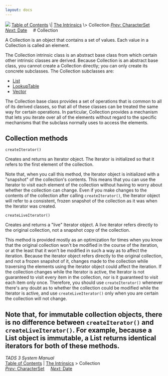 ```yaml
---
layout: docs
---
```



<img src="topbar.jpg" data-border="0" />
<a href="toc.html" class="nav">Table of Contents</a> \|
<a href="builtins.html" class="nav">The Intrinsics</a> \> Collection  
<span class="navnp"><a href="charset.html" class="nav"><em>Prev:</em> CharacterSet</a>
    <a href="date.html" class="nav"><em>Next:</em> Date</a>     </span>
# Collection

A Collection is an object that contains a set of values. Each value in a
Collection is called an element.

The Collection intrinsic class is an abstract base class from which
certain other intrinsic classes are derived. Because Collection is an
abstract base class, you cannot create a Collection directly; you can
only create its concrete subclasses. The Collection subclasses are:

- [List](list.html)
- [LookupTable](lookup.html)
- [Vector](vector.html)

The Collection base class provides a set of operations that is common to
all of its derived classes, so that all of these classes can be treated
the same way for certain operations. In particular, Collection provides
a mechanism that lets you iterate over all of the elements without
regard to the specific mechanisms that the subclass normally uses to
access the elements.

## Collection methods

`createIterator()`



Creates and returns an Iterator object. The Iterator is initialized so
that it refers to the first element of the collection.

Note that, when you call this method, the Iterator object is initialized
with a "snapshot" of the collection's contents. This means that you can
use the Iterator to visit each element of the collection without having
to worry about whether the collection can change. Even if you make
changes to the contents of the collection after calling
`createIterator()`, the Iterator object will
refer to a consistent, frozen snapshot of the collection as it was when
the Iterator was created.



`createLiveIterator()`



Creates and returns a "live" Iterator object. A live iterator refers
directly to the original collection, not a snapshot copy of the
collection.

This method is provided mostly as an optimization for times when you
know that the original collection won't be modified in the course of the
iteration, or at the least that it won't be modified in such a way as to
affect the iteration. Because the iterator object refers directly to the
original collection, and not a frozen snapshot of it, changes made to
the collection while traversing the elements using the iterator object
could affect the iteration. If the collection changes while the Iterator
is active, the Iterator is not guaranteed to visit every item in the
collection, nor is it guaranteed to visit each item only once.
Therefore, you should use `createIterator()`
whenever there's any doubt as to whether the collection could be
modified while the Iterator is active, and use
`createLiveIterator()` only when you are certain
the collection will not change.

Note that, for immutable collection objects, there is no difference
between `createIterator()` and
`createLiveIterator()`. For example, because a
List object is immutable, a List returns identical iterators for both of
these methods.
------------------------------------------------------------------------



*TADS 3 System Manual*  
<a href="toc.html" class="nav">Table of Contents</a> \|
<a href="builtins.html" class="nav">The Intrinsics</a> \> Collection  
<span class="navnp"><a href="charset.html" class="nav"><em>Prev:</em> CharacterSet</a>
    <a href="date.html" class="nav"><em>Next:</em> Date</a>     </span>


